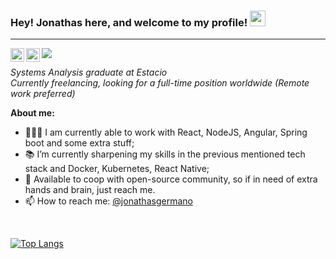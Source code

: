 ### Hey! Jonathas here, and welcome to my profile! <img src="https://media.giphy.com/media/hvRJCLFzcasrR4ia7z/giphy.gif" width="25px">
<hr>

<!-- <img src="https://media.giphy.com/media/MeJgB3yMMwIaHmKD4z/giphy.gif" width="300px"> -->

<a href="https://www.linkedin.com/in/jonathas-germano-65bb08a9/">
  <img align="left" alt="Jonathas' LinkedIN" width="22px" src="https://cdn.jsdelivr.net/npm/simple-icons@v3/icons/linkedin.svg" />
</a>

<a href="https://www.instagram.com/jonathasgermano/">
  <img align="left" alt="Jonathas' Instagram" width="22px" src="https://cdn.jsdelivr.net/npm/simple-icons@v3/icons/instagram.svg" />
</a>

![](https://visitor-badge.glitch.me/badge?page_id=jonathas3c.jonathas3c)

<p><em>Systems Analysis graduate at Estacio</br>
Currently freelancing, looking for a full-time position worldwide (Remote work preferred)</em></p>

**About me:**

- 👨🏽‍💻 I am currently able to work with React, NodeJS, Angular, Spring boot and some extra stuff;
- 📚 I’m currently sharpening my skills in  the previous mentioned tech stack and Docker, Kubernetes, React Native; 
- 💬 Available to coop with open-source community, so if in need of extra hands and brain, just reach me.  
- 📫 How to reach me: [@jonathasgermano](https://www.linkedin.com/in/jonathas-germano-65bb08a9/)

<br/><!--[![Anurag's github stats](https://github-readme-stats.vercel.app/api?username=jonathas3c&count_private=true&count_private=true&theme=graywhite)](https://github.com/anuraghazra/github-readme-stats)-->

[![Top Langs](https://github-readme-stats.vercel.app/api/top-langs/?username=jonathas3c&layout=compact&theme=graywhite)](https://github.com/anuraghazra/github-readme-stats)
